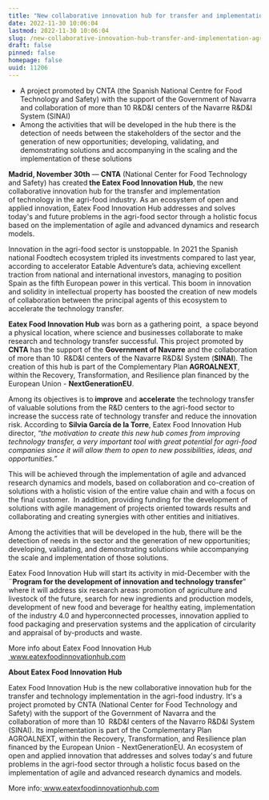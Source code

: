 ```yaml
---
title: "New collaborative innovation hub for transfer and implementation of agri-food technology"
date: 2022-11-30 10:06:04
lastmod: 2022-11-30 10:06:04
slug: /new-collaborative-innovation-hub-transfer-and-implementation-agri-food-technology
draft: false
pinned: false
homepage: false
uuid: 11206
---
```

<ul>
<li>A project promoted by CNTA (the Spanish National Centre for Food Technology and Safety) with the support of the Government of Navarra and collaboration of more than 10 R&D&I centers of the Navarre R&D&I System (SINAI)</li>
<li>Among the activities that will be developed in the hub there is the detection of needs between the stakeholders of the sector and the generation of new opportunities; developing, validating, and demonstrating solutions and accompanying in the scaling and the implementation of these solutions</li>
</ul>
<p><strong>Madrid, November 30th</strong> — <strong>CNTA</strong> (National Center for Food Technology and Safety) has created<strong> the Eatex Food Innovation Hub</strong>, the new collaborative innovation hub for the transfer and implementation of technology in the agri-food industry. As an ecosystem of open and applied innovation, Eatex Food Innovation Hub addresses and solves today's and future problems in the agri-food sector through a holistic focus based on the implementation of agile and advanced dynamics and research models.</p>
<p>Innovation in the agri-food sector is unstoppable. In 2021 the Spanish national Foodtech ecosystem tripled its investments compared to last year, according to accelerator Eatable Adventure’s data, achieving excellent traction from national and international investors, managing to position Spain as the fifth European power in this vertical. This boom in innovation and solidity in intellectual property has boosted the creation of new models of collaboration between the principal agents of this ecosystem to accelerate the technology transfer.</p>
<p><strong>Eatex Food Innovation Hub</strong> was born as a gathering point,  a space beyond a physical location, where science and businesses collaborate to make research and technology transfer successful. This project promoted by <strong>CNTA</strong> has the support of the <strong>Government of Navarre</strong> and the collaboration of more than 10  R&D&I centers of the Navarre R&D&I System (<strong>SINAI</strong>). The creation of this hub is part of the Complementary Plan <strong>AGROALNEXT</strong>, within the Recovery, Transformation, and Resilience plan financed by the European Union - <strong>NextGenerationEU</strong>.</p>
<p>Among its objectives is to<strong> improve</strong> and <strong>accelerate</strong> the technology transfer of valuable solutions from the R&D centers to the agri-food sector to increase the success rate of technology transfer and reduce the innovation risk. According to <strong>Silvia García de la Torre</strong>, Eatex Food Innovation Hub director, <em>“the motivation to create this new hub comes from improving technology transfer, a very important tool with great potential for agri-food companies since it will allow them to open to new possibilities, ideas, and opportunities.”</em></p>
<p>This will be achieved through the implementation of agile and advanced research dynamics and models, based on collaboration and co-creation of solutions with a holistic vision of the entire value chain and with a focus on the final customer.  In addition, providing funding for the development of solutions with agile management of projects oriented towards results and collaborating and creating synergies with other entities and initiatives.</p>
<p>Among the activities that will be developed in the hub, there will be the detection of needs in the sector and the generation of new opportunities; developing, validating, and demonstrating solutions while accompanying the scale and implementation of those solutions.</p>
<p>Eatex Food Innovation Hub will start its activity in mid-December with the ¨<strong>Program for the development of innovation and technology transfer</strong>” where it will address six research areas: promotion of agriculture and livestock of the future, search for new ingredients and production models, development of new food and beverage for healthy eating, implementation of the industry 4.0 and hyperconnected processes, innovation applied to food packaging and preservation systems and the application of circularity and appraisal of by-products and waste.</p>
<p>More info about Eatex Food Innovation Hub <a href="http://www.eatexfoodinnovationhub.com"> </a><a href="http://www.eatexfoodinnovationhub.com">www.eatexfoodinnovationhub.com</a></p>
<p><strong>About Eatex Food Innovation Hub</strong></p>
<p>Eatex Food Innovation Hub is the new collaborative innovation hub for the transfer and technology implementation in the agri-food industry. It's a project promoted by CNTA (National Center for Food Technology and Safety) with the support of the Government of Navarra and the collaboration of more than 10  R&D&I centers of the Navarro R&D&I System (SINAI). Its implementation is part of the Complementary Plan AGROALNEXT, within the Recovery, Transformation, and Resilience plan financed by the European Union - NextGenerationEU. An ecosystem of open and applied innovation that addresses and solves today's and future problems in the agri-food sector through a holistic focus based on the implementation of agile and advanced research dynamics and models.</p>
<p>More info:<a href="http://www.eatexfoodinnovationhub.com"> </a><a href="http://www.eatexfoodinnovationhub.com">www.eatexfoodinnovationhub.com</a></p>
